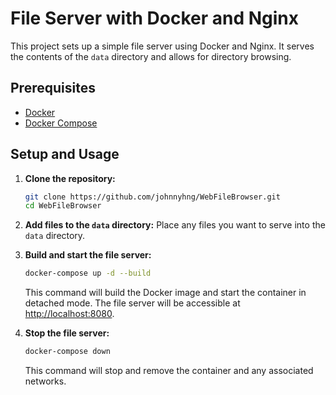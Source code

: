 # File Server with Docker and Nginx

This project sets up a simple file server using Docker and Nginx. It serves the contents of the `data` directory and allows for directory browsing.

## Prerequisites

- [Docker](https://docs.docker.com/get-docker/)
- [Docker Compose](https://docs.docker.com/compose/install/)

## Setup and Usage

1.  **Clone the repository:**
    ```bash
    git clone https://github.com/johnnyhng/WebFileBrowser.git
    cd WebFileBrowser
    ```

2.  **Add files to the `data` directory:**
    Place any files you want to serve into the `data` directory.

3.  **Build and start the file server:**
    ```bash
    docker-compose up -d --build
    ```
    This command will build the Docker image and start the container in detached mode. The file server will be accessible at [http://localhost:8080](http://localhost:8080).

4.  **Stop the file server:**
    ```bash
    docker-compose down
    ```
    This command will stop and remove the container and any associated networks.
